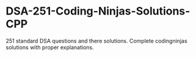 # DSA-251-Coding-Ninjas-Solutions-CPP
251 standard DSA questions and there solutions. Complete codingninjas solutions with proper explanations.

